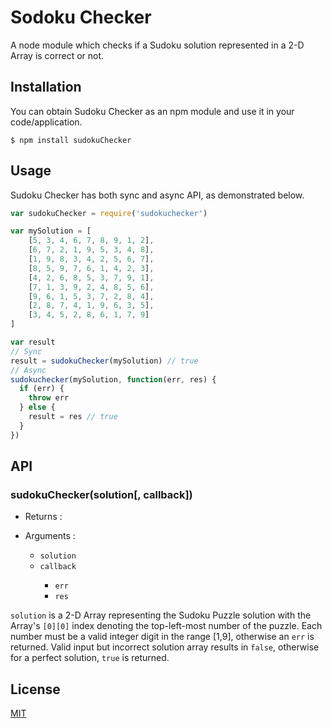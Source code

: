 # Sodoku Checker

A node module which checks if a Sudoku solution represented in a 2-D Array is correct or not.

## Installation

You can obtain Sudoku Checker as an npm module and use it in your code/application.
```
$ npm install sudokuChecker
```

## Usage

Sudoku Checker has both sync and async API, as demonstrated below.

```javascript
var sudokuChecker = require('sudokuchecker')

var mySolution = [
	[5, 3, 4, 6, 7, 8, 9, 1, 2],
	[6, 7, 2, 1, 9, 5, 3, 4, 8],
	[1, 9, 8, 3, 4, 2, 5, 6, 7],
	[8, 5, 9, 7, 6, 1, 4, 2, 3],
	[4, 2, 6, 8, 5, 3, 7, 9, 1],
	[7, 1, 3, 9, 2, 4, 8, 5, 6],
	[9, 6, 1, 5, 3, 7, 2, 8, 4],
	[2, 8, 7, 4, 1, 9, 6, 3, 5],
	[3, 4, 5, 2, 8, 6, 1, 7, 9]
]

var result
// Sync
result = sudokuChecker(mySolution) // true
// Async
sudokuchecker(mySolution, function(err, res) {
  if (err) {
    throw err
  } else {
    result = res // true
  }
})
```

## API

### sudokuChecker(solution[, callback])

* Returns : <Boolean>

* Arguments :
	* `solution` <Array>
	* `callback` <Function>
		* `err` <Error>
		* `res` <Boolean>

`solution` is a 2-D Array representing the Sudoku Puzzle solution with the Array's `[0][0]` index denoting the top-left-most number of the puzzle. Each number must be a valid integer digit in the range [1,9], otherwise an `err` is returned. Valid input but incorrect solution array results in `false`, otherwise for a perfect solution, `true` is returned.

## License

[MIT](./LICENSE.txt)